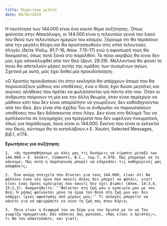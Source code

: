 ```yaml
---
title: Περαιτέρω μελέτη
date: 08/02/2019
---
```


Η ταυτότητα των 144.000 είναι ένα καυτό θέμα συζήτησης. Όπως φαίνεται στην Αποκάλυψη, οι 144.000 είναι η τελευταία γενιά του λαού του Θεού των τελευταίων ημερών του κόσμου. Ξέρουμε ότι θα περάσουν από την μεγάλη θλίψη και θα προστατευθούν στις επτά τελευταίες πληγές (δείτε Ψαλμ. 91:7-16, Αποκ. 7:15-17) ενώ η αφοσίωσή τους θα δοκιμαστεί, όπως ποτέ ξανά στο παρελθόν. Το ποιοι ακριβώς θα είναι δεν μας έχει αποκαλυφθεί από τον Θεό (Δευτ. 29:29). Μελλοντικά θα φανεί το ποιοι θα αποτελούν μέρος αυτής της ομάδας των σωσμένων αγίων. Σχετικά με  αυτό, μας έχει δοθεί μία προειδοποίηση:

«Ο Χριστός προειδοποιεί ότι στην εκκλησία θα υπάρχουν άτομα που θα παρουσιάζουν μύθους και υποθέσεις, ενώ ο Θεός έχει δώσει μεγάλες και αιώνιες αλήθειες που πρέπει να φυλάσσονται για πάντα στο νου. Όταν οι άνθρωποι παίρνουν τη μία και την άλλη θεωρία, όταν είναι περίεργοι να μάθουν κάτι που δεν είναι απαραίτητο να γνωρίζουν, δεν καθοδηγούνται από τον Θεό. Δεν είναι στο σχέδιο Του οι άνθρωποι να παρουσιάσουν υποθέσεις που δεν διδάσκονται στον Λόγο. Δεν είναι στο θέλημά Του να εμπλέκονται σε λογομαχίες για πράγματα που δεν ωφελούν πνευματικά, όπως για παράδειγμα, ποιοι είναι οι 144.000. Εκείνοι που είναι οι εκλεκτοί του Θεού, σύντομα θα το καταλάβουν.» Ε. Χουάιτ, Selected Messages, βιβ.1, σ.174.

**Ερωτήσεις για συζήτηση**: 

`1.	 «Ας προσπαθήσουμε με όλες μας τις δυνάμεις να είμαστε μεταξύ των 144.000.» Ε. Χουάιτ, Comments, B.C., τομ.7, σ.970. Πώς μπορούμε να το κάνουμε; Πώς αυτή η παρότρυνση μπορεί να επηρεάσει τις καθημερινές μας αποφάσεις;`

`2.	 Ένα ακόμη στοιχείο που δίνεται για τους 144.000, είναι ότι θα ψάλλουν έναν νέο ύμνο που κανείς άλλος δεν μπορεί να ψάλλει, γιατί είναι ένας ύμνος εμπειρίας που κανείς δεν έχει βιώσει (Αποκ. 14:3,4, 15:2,3). Αναρωτηθείτε: ‘’Φαίνεται στη ζωή μου η εμπειρία μου με τον Θεό; Ή μήπως φαίνονται μόνο τα έργα του Θεού στη ζωή μου και δεν υπάρχει ίχνος αφοσίωσης από μέρους μου;’’ Τι αλλαγές μπορείτε να κάνετε για να αφιερώσετε εκ νέου τη ζωή σας στον Κύριο;`

`3.	 Ποια είναι η διαφορά του να ξέρω για τον Χριστό με το να Τον γνωρίζω πραγματικά; Εάν κάποιος σας ρωτούσε, «Πώς είναι ο Χριστός;», τι θα του απαντούσατε, και γιατί;` 	 